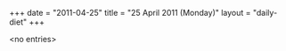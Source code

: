 +++
date = "2011-04-25"
title = "25 April 2011 (Monday)"
layout = "daily-diet"
+++


\<no entries\>
